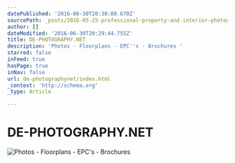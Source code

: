 ```yaml
---
datePublished: '2016-06-30T20:30:08.670Z'
sourcePath: _posts/2016-05-25-professional-property-and-interior-photography.md
author: []
dateModified: '2016-06-30T20:29:44.755Z'
title: DE-PHOTOGRAPHY.NET
description: 'Photos - Floorplans - EPC''s - Brochures '
starred: false
inFeed: true
hasPage: true
inNav: false
url: de-photographynet/index.html
_context: 'http://schema.org'
_type: Article

---
```

# DE-PHOTOGRAPHY.NET
![Photos - Floorplans - EPC's - Brochures ](https://s3-us-west-2.amazonaws.com/the-grid-img/p/1a314f11be5a143a5bae684892ae0200527e6ffc.jpg)